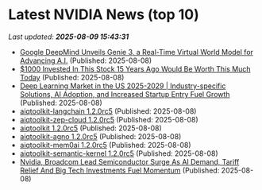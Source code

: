 # Latest NVIDIA News (top 10)
_Last updated: **2025-08-09 15:43:31**_

- [Google DeepMind Unveils Genie 3, a Real-Time Virtual World Model for Advancing A.I.](https://observer.com/2025/08/google-agi-interactive-world-model/) (Published: 2025-08-08)
- [$1000 Invested In This Stock 15 Years Ago Would Be Worth This Much Today](https://biztoc.com/x/d907581614ca3c33) (Published: 2025-08-08)
- [Deep Learning Market in the US 2025-2029 | Industry-specific Solutions, AI Adoption, and Increased Startup Entry Fuel Growth](https://www.globenewswire.com/news-release/2025/08/08/3130248/28124/en/Deep-Learning-Market-in-the-US-2025-2029-Industry-specific-Solutions-AI-Adoption-and-Increased-Startup-Entry-Fuel-Growth.html) (Published: 2025-08-08)
- [aiqtoolkit-langchain 1.2.0rc5](https://pypi.org/project/aiqtoolkit-langchain/1.2.0rc5/) (Published: 2025-08-08)
- [aiqtoolkit-zep-cloud 1.2.0rc5](https://pypi.org/project/aiqtoolkit-zep-cloud/1.2.0rc5/) (Published: 2025-08-08)
- [aiqtoolkit 1.2.0rc5](https://pypi.org/project/aiqtoolkit/1.2.0rc5/) (Published: 2025-08-08)
- [aiqtoolkit-agno 1.2.0rc5](https://pypi.org/project/aiqtoolkit-agno/1.2.0rc5/) (Published: 2025-08-08)
- [aiqtoolkit-mem0ai 1.2.0rc5](https://pypi.org/project/aiqtoolkit-mem0ai/1.2.0rc5/) (Published: 2025-08-08)
- [aiqtoolkit-semantic-kernel 1.2.0rc5](https://pypi.org/project/aiqtoolkit-semantic-kernel/1.2.0rc5/) (Published: 2025-08-08)
- [Nvidia, Broadcom Lead Semiconductor Surge As AI Demand, Tariff Relief And Big Tech Investments Fuel Momentum](https://biztoc.com/x/5f372d964a733717) (Published: 2025-08-08)

